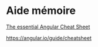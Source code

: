 # Aide mémoire 

[The essential Angular Cheat Sheet](https://betterprogramming.pub/the-essential-angular-cheat-sheet-1f677e5bc83) 


<https://angular.io/guide/cheatsheet>


